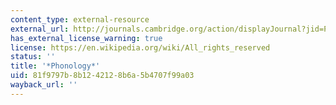 ```yaml
---
content_type: external-resource
external_url: http://journals.cambridge.org/action/displayJournal?jid=PHO
has_external_license_warning: true
license: https://en.wikipedia.org/wiki/All_rights_reserved
status: ''
title: '*Phonology*'
uid: 81f9797b-8b12-4212-8b6a-5b4707f99a03
wayback_url: ''
---
```


